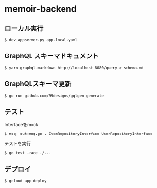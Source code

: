 # memoir-backend

## ローカル実行

```
$ dev_appserver.py app.local.yaml
```

## GraphQL スキーマドキュメント

```
$ yarn graphql-markdown http://localhost:8080/query > schema.md
```

## GraphQLスキーマ更新

```
$ go run github.com/99designs/gqlgen generate
```

## テスト

Interfaceをmock
```
$ moq -out=moq.go . ItemRepositoryInterface UserRepositoryInterface
```

テストを実行
```
$ go test -race ./...
```


## デプロイ

```
$ gcloud app deploy
```